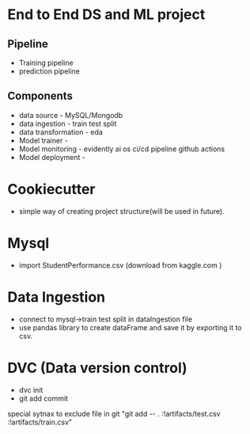 # End to End DS and ML project


## Pipeline
- Training pipeline
- prediction pipeline

## Components

- data source - MySQL/Mongodb
- data ingestion - train test split
- data transformation - eda
- Model trainer - 
- Model monitoring - evidently ai os  ci/cd pipeline github actions
- Model deployment - 



# Cookiecutter
- simple way of creating project structure(will be used in future).

# Mysql
- import StudentPerformance.csv (download from kaggle.com )

# Data Ingestion
- connect to mysql->train test split in dataIngestion file
- use pandas library to create dataFrame and save it by exporting it to csv.

# DVC (Data version control)
- dvc init
- git add commit

special sytnax to exclude file in git "git add -- . :!artifacts/test.csv :!artifacts/train.csv"